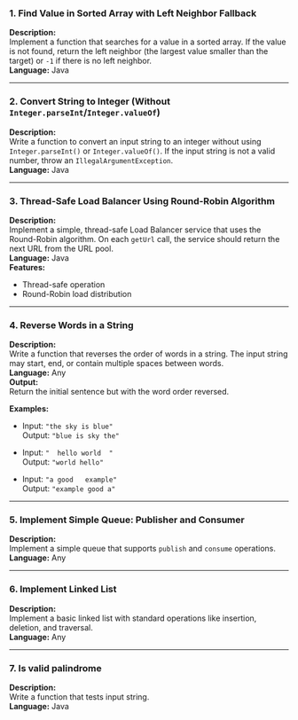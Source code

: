 ### 1. Find Value in Sorted Array with Left Neighbor Fallback
**Description:**  
Implement a function that searches for a value in a sorted array. If the value is not found, return the left neighbor (the largest value smaller than the target) or `-1` if there is no left neighbor.  
**Language:** Java

---

### 2. Convert String to Integer (Without `Integer.parseInt`/`Integer.valueOf`)
**Description:**  
Write a function to convert an input string to an integer without using `Integer.parseInt()` or `Integer.valueOf()`. If the input string is not a valid number, throw an `IllegalArgumentException`.  
**Language:** Java

---

### 3. Thread-Safe Load Balancer Using Round-Robin Algorithm
**Description:**  
Implement a simple, thread-safe Load Balancer service that uses the Round-Robin algorithm. On each `getUrl` call, the service should return the next URL from the URL pool.  
**Language:** Java  
**Features:**
- Thread-safe operation
- Round-Robin load distribution

---

### 4. Reverse Words in a String
**Description:**  
Write a function that reverses the order of words in a string. The input string may start, end, or contain multiple spaces between words.  
**Language:** Any  
**Output:**  
Return the initial sentence but with the word order reversed.

**Examples:**
- Input: `"the sky is blue"`  
  Output: `"blue is sky the"`

- Input: `"  hello world  "`  
  Output: `"world hello"`

- Input: `"a good   example"`  
  Output: `"example good a"`

---

### 5. Implement Simple Queue: Publisher and Consumer
**Description:**  
Implement a simple queue that supports `publish` and `consume` operations.  
**Language:** Any

---

### 6. Implement Linked List
**Description:**  
Implement a basic linked list with standard operations like insertion, deletion, and traversal.  
**Language:** Any

---

### 7. Is valid palindrome
**Description:**  
Write a function that tests input string.  
**Language:** Java
